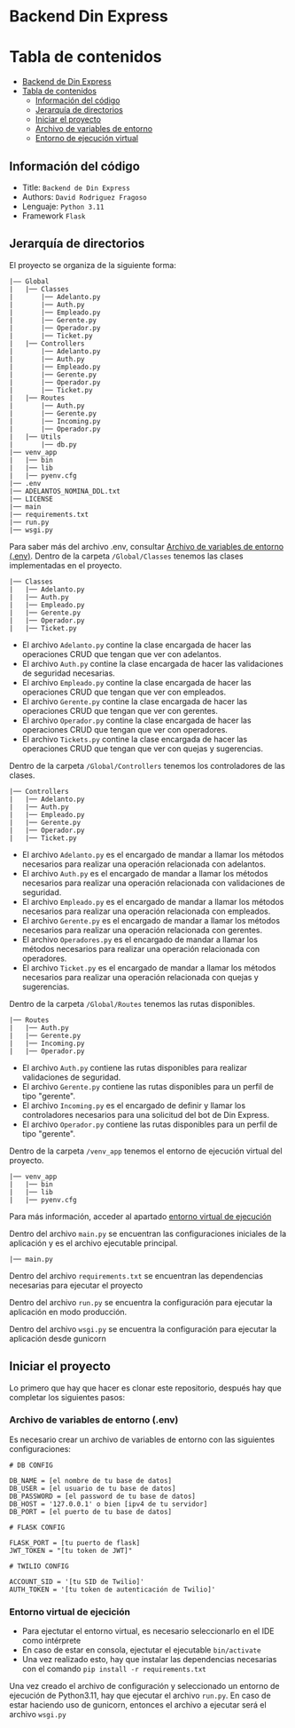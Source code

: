 Backend Din Express
===
# Tabla de contenidos

- [Backend de Din Express](https://github.com/eldeivid420/AdelantosNomina)
- [Tabla de contenidos](#tabla-de-contenidos)
  - [Información del código](#información-del-código-a-name--abouta)
  - [Jerarquía de directorios](#jerarquía-de-directorios)
  - [Iniciar el proyecto](#iniciar-el-proyectoa-name--gettingstarteda)
  - [Archivo de variables de entorno](#archivo-de-variables-de-entorno-env)
  - [Entorno de ejecución virtual](#entorno-virtual-de-ejecición-a-name--venva)

## Información del código <a name = "about"></a>
- Title: `Backend de Din Express`
- Authors: `David Rodriguez Fragoso`
- Lenguaje: `Python 3.11`
- Framework `Flask`

## Jerarquía de directorios
El proyecto se organiza de la siguiente forma:

```
|—— Global
|   |── Classes
|       |── Adelanto.py
|       |── Auth.py
|       |── Empleado.py
|       |── Gerente.py
|       |── Operador.py
|       |── Ticket.py
|   |── Controllers
|       |── Adelanto.py
|       |── Auth.py
|       |── Empleado.py
|       |── Gerente.py
|       |── Operador.py
|       |── Ticket.py
|   |── Routes
|       |── Auth.py
|       |── Gerente.py
|       |── Incoming.py
|       |── Operador.py
|   |── Utils
|       |── db.py
|── venv_app
|   |── bin
|   |── lib
|   |── pyenv.cfg
|── .env
|── ADELANTOS_NOMINA_DDL.txt
|── LICENSE
|── main
|── requirements.txt
|── run.py
|── wsgi.py
```
Para saber más del archivo .env, consultar [Archivo de variables de entorno (.env)](#archivo-de-variables-de-entorno-env).
Dentro de la carpeta `/Global/Classes` tenemos las clases implementadas en el proyecto.
```
|── Classes
|   |── Adelanto.py
|   |── Auth.py
|   |── Empleado.py
|   |── Gerente.py
|   |── Operador.py
|   |── Ticket.py
```
* El archivo `Adelanto.py` contine la clase encargada de hacer las operaciones CRUD que tengan que ver con adelantos.
* El archivo `Auth.py` contine la clase encargada de hacer las validaciones de seguridad necesarias.
* El archivo `Empleado.py` contine la clase encargada de hacer las operaciones CRUD que tengan que ver con empleados.
* El archivo `Gerente.py` contine la clase encargada de hacer las operaciones CRUD que tengan que ver con gerentes.
* El archivo `Operador.py` contine la clase encargada de hacer las operaciones CRUD que tengan que ver con operadores.
* El archivo `Tickets.py` contine la clase encargada de hacer las operaciones CRUD que tengan que ver con quejas y sugerencias.

Dentro de la carpeta `/Global/Controllers` tenemos los controladores de las clases.
```
|── Controllers
|   |── Adelanto.py
|   |── Auth.py
|   |── Empleado.py
|   |── Gerente.py
|   |── Operador.py
|   |── Ticket.py
```
* El archivo `Adelanto.py` es el encargado de mandar a llamar los métodos necesarios para realizar una operación relacionada con adelantos.
* El archivo `Auth.py` es el encargado de mandar a llamar los métodos necesarios para realizar una operación relacionada con validaciones de seguridad.
* El archivo `Empleado.py` es el encargado de mandar a llamar los métodos necesarios para realizar una operación relacionada con empleados.
* El archivo `Gerente.py` es el encargado de mandar a llamar los métodos necesarios para realizar una operación relacionada con gerentes.
* El archivo `Operadores.py` es el encargado de mandar a llamar los métodos necesarios para realizar una operación relacionada con operadores.
* El archivo `Ticket.py` es el encargado de mandar a llamar los métodos necesarios para realizar una operación relacionada con quejas y sugerencias.

Dentro de la carpeta `/Global/Routes` tenemos las rutas disponibles.
```
|── Routes
|   |── Auth.py
|   |── Gerente.py
|   |── Incoming.py
|   |── Operador.py
```
* El archivo `Auth.py` contiene las rutas disponibles para realizar validaciones de seguridad.
* El archivo `Gerente.py` contiene las rutas disponibles para un perfil de tipo "gerente".
* El archivo `Incoming.py` es el encargado de definir y llamar los controladores necesarios para una solicitud del bot de Din Express.
* El archivo `Operador.py` contiene las rutas disponibles para un perfil de tipo "gerente".

Dentro de la carpeta `/venv_app` tenemos el entorno de ejecución virtual del proyecto. <a name = "venv"></a>
```
|── venv_app
|   |── bin
|   |── lib
|   |── pyenv.cfg
```
Para más información, acceder al apartado [entorno virtual de ejecución](#entorno-virtual-de-ejecición-a-name--venva)

Dentro del archivo `main.py` se encuentran las configuraciones iniciales de la aplicación y es el archivo ejecutable principal.
```
|── main.py
```
Dentro del archivo `requirements.txt` se encuentran las dependencias necesarias para ejecutar el proyecto

Dentro del archivo `run.py` se encuentra la configuración para ejecutar la aplicación en modo producción.

Dentro del archivo `wsgi.py` se encuentra la configuración para ejecutar la aplicación desde gunicorn

## Iniciar el proyecto<a name = "getting_started"></a>
Lo primero que hay que hacer es clonar este repositorio, después hay que completar los siguientes pasos:
### Archivo de variables de entorno (.env)
Es necesario crear un archivo de variables de entorno con las siguientes configuraciones:
```
# DB CONFIG

DB_NAME = [el nombre de tu base de datos]
DB_USER = [el usuario de tu base de datos]
DB_PASSWORD = [el password de tu base de datos]
DB_HOST = '127.0.0.1' o bien [ipv4 de tu servidor]
DB_PORT = [el puerto de tu base de datos]

# FLASK CONFIG

FLASK_PORT = [tu puerto de flask]
JWT_TOKEN = "[tu token de JWT]"

# TWILIO CONFIG

ACCOUNT_SID = '[tu SID de Twilio]'
AUTH_TOKEN = '[tu token de autenticación de Twilio]'
```
### Entorno virtual de ejecición <a name = "venv"></a>
* Para ejectutar el entorno virtual, es necesario seleccionarlo en el IDE como intérprete
* En caso de estar en consola, ejectutar el ejecutable `bin/activate`
* Una vez realizado esto, hay que instalar las dependencias necesarias con el comando `pip install -r requirements.txt`

Una vez creado el archivo de configuración y seleccionado un entorno de ejecución de Python3.11, hay que ejecutar el archivo `run.py`.
En caso de estar haciendo uso de gunicorn, entonces el archivo a ejecutar será el archivo `wsgi.py`
